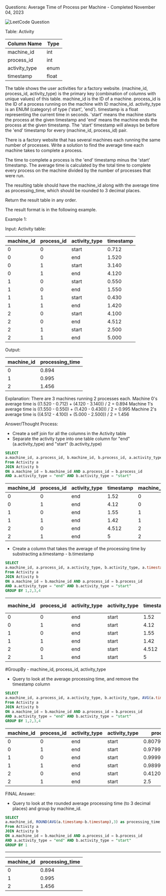 Questions: Average Time of Process per Machine - Completed November 04, 2023

![LeetCode Question](https://leetcode.com/problems/average-time-of-process-per-machine/description/?envType=study-plan-v2&envId=top-sql-50 "grocery")

Table: Activity


| Column Name    | Type    |
|----------------|---------|
| machine_id     | int     |
| process_id     | int     |
| activity_type  | enum    |
| timestamp      | float   |

The table shows the user activities for a factory website.
(machine_id, process_id, activity_type) is the primary key (combination of columns with unique values) of this table.
machine_id is the ID of a machine.
process_id is the ID of a process running on the machine with ID machine_id.
activity_type is an ENUM (category) of type ('start', 'end').
timestamp is a float representing the current time in seconds.
'start' means the machine starts the process at the given timestamp and 'end' means the machine ends the process at the given timestamp.
The 'start' timestamp will always be before the 'end' timestamp for every (machine_id, process_id) pair.
 

There is a factory website that has several machines each running the same number of processes. Write a solution to find the average time each machine takes to complete a process.

The time to complete a process is the 'end' timestamp minus the 'start' timestamp. The average time is calculated by the total time to complete every process on the machine divided by the number of processes that were run.

The resulting table should have the machine_id along with the average time as processing_time, which should be rounded to 3 decimal places.

Return the result table in any order.

The result format is in the following example.

 

Example 1:

Input: 
Activity table:

| machine_id | process_id | activity_type | timestamp |
|------------|------------|---------------|-----------|
| 0          | 0          | start         | 0.712     |
| 0          | 0          | end           | 1.520     |
| 0          | 1          | start         | 3.140     |
| 0          | 1          | end           | 4.120     |
| 1          | 0          | start         | 0.550     |
| 1          | 0          | end           | 1.550     |
| 1          | 1          | start         | 0.430     |
| 1          | 1          | end           | 1.420     |
| 2          | 0          | start         | 4.100     |
| 2          | 0          | end           | 4.512     |
| 2          | 1          | start         | 2.500     |
| 2          | 1          | end           | 5.000     |

Output: 

| machine_id | processing_time |
|------------|-----------------|
| 0          | 0.894           |
| 1          | 0.995           |
| 2          | 1.456           |

Explanation: 
There are 3 machines running 2 processes each.
Machine 0's average time is ((1.520 - 0.712) + (4.120 - 3.140)) / 2 = 0.894
Machine 1's average time is ((1.550 - 0.550) + (1.420 - 0.430)) / 2 = 0.995
Machine 2's average time is ((4.512 - 4.100) + (5.000 - 2.500)) / 2 = 1.456

Answer/Thought Process: 

* Create a self  join for all the columns in the Activity table
* Separate the activity type into one table column for "end" (a.activity_type) and "start" (b.activity_type)
```sql
SELECT 
a.machine_id, a.process_id, b.machine_id, b.process_id, a.activity_type, b.activity_type, a.timestamp, b.timestamp
From Activity a
JOIN Activity b
ON a.machine_id = b.machine_id AND a.process_id = b.process_id 
AND a.activity_type = "end" AND b.activity_type = "start"
```

| machine_id | process_id | activity_type | timestamp | machine_id | process_id | activity_type | timestamp |
| ---------- | ---------- | ------------- | --------- | ---------- | ---------- | ------------- | --------- |
| 0          | 0          | end           | 1.52      | 0          | 0          | start         | 0.712     |
| 0          | 1          | end           | 4.12      | 0          | 1          | start         | 3.14      |
| 1          | 0          | end           | 1.55      | 1          | 0          | start         | 0.55      |
| 1          | 1          | end           | 1.42      | 1          | 1          | start         | 0.43      |
| 2          | 0          | end           | 4.512     | 2          | 0          | start         | 4.1       |
| 2          | 1          | end           | 5         | 2          | 1          | start         | 2.5       |

* Create a column that takes the average of the processing time by substracting a.timestamp - b.timestamp

```sql
SELECT 
a.machine_id, a.process_id, a.activity_type, b.activity_type, a.timestamp, b.timestamp, AVG(a.timestamp-b.timestamp) as processing_time
From Activity a
JOIN Activity b
ON a.machine_id = b.machine_id AND a.process_id = b.process_id 
AND a.activity_type = "end" AND b.activity_type = "start"
GROUP BY 1,2,3,4
```

| machine_id | process_id | activity_type | activity_type | timestamp | timestamp | (a.timestamp-b.timestamp) |
| ---------- | ---------- | ------------- | ------------- | --------- | --------- | ------------------------- |
| 0          | 0          | end           | start         | 1.52      | 0.712     | 0.8079999685287476        |
| 0          | 1          | end           | start         | 4.12      | 3.14      | 0.9799997806549072        |
| 1          | 0          | end           | start         | 1.55      | 0.55      | 0.9999999403953552        |
| 1          | 1          | end           | start         | 1.42      | 0.43      | 0.9899999499320984        |
| 2          | 0          | end           | start         | 4.512     | 4.1       | 0.4120001792907715        |
| 2          | 1          | end           | start         | 5         | 2.5       | 2.5                       |

#GroupBy - machine_id, process_id, activity_type 


* Query to look at the average processing time, and remove the timestamp column

```sql
SELECT 
a.machine_id, a.process_id, a.activity_type, b.activity_type, AVG(a.timestamp-b.timestamp) as processing_time
From Activity a
JOIN Activity b
ON a.machine_id = b.machine_id AND a.process_id = b.process_id 
AND a.activity_type = "end" AND b.activity_type = "start"
GROUP BY 1,2,3,4
```

| machine_id | process_id | activity_type | activity_type | processing_time    |
| ---------- | ---------- | ------------- | ------------- | ------------------ |
| 0          | 0          | end           | start         | 0.8079999685287476 |
| 0          | 1          | end           | start         | 0.9799997806549072 |
| 1          | 0          | end           | start         | 0.9999999403953552 |
| 1          | 1          | end           | start         | 0.9899999499320984 |
| 2          | 0          | end           | start         | 0.4120001792907715 |
| 2          | 1          | end           | start         | 2.5                |


FINAL Answer:


* Query to look at the rounded average processing time (to 3 decimal places) and group by machine_id. 

```sql
SELECT 
a.machine_id, ROUND(AVG(a.timestamp-b.timestamp),3) as processing_time 
From Activity a
JOIN Activity b
ON a.machine_id = b.machine_id AND a.process_id = b.process_id 
AND a.activity_type = "end" AND b.activity_type = "start"
GROUP BY 1
```
*** 


| machine_id | processing_time |
|------------| ----------------|
| 0          | 0.894           |
| 1          | 0.995           |
| 2          | 1.456           |
